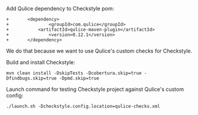 Add Qulice dependency to Checkstyle pom:
```
+       <dependency>
+               <groupId>com.qulice</groupId>
+           <artifactId>qulice-maven-plugin</artifactId>
+               <version>0.12.1</version>
+       </dependency>
```

We do that because we want to use Qulice's custom checks for Checkstyle.

Build and install Checkstyle:
```
mvn clean install -DskipTests -Dcobertura.skip=true -Dfindbugs.skip=true -Dpmd.skip=true
```

Launch command for testing Checkstyle project against Qulice's custom config:
```
./launch.sh -Dcheckstyle.config.location=qulice-checks.xml
```
